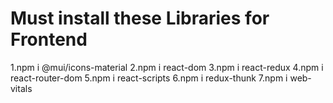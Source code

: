 # Must install these Libraries for Frontend

1.npm i @mui/icons-material
2.npm i react-dom
3.npm i react-redux
4.npm i react-router-dom
5.npm i react-scripts
6.npm i redux-thunk
7.npm i web-vitals
